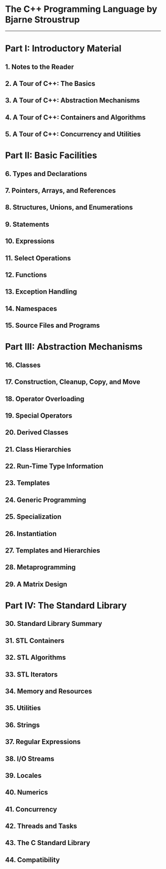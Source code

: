 # The C++ Programming Language by Bjarne Stroustrup

---

# Part I: Introductory Material

## 1. Notes to the Reader
## 2. A Tour of C++: The Basics
## 3. A Tour of C++: Abstraction Mechanisms
## 4. A Tour of C++: Containers and Algorithms
## 5. A Tour of C++: Concurrency and Utilities

# Part II: Basic Facilities

## 6. Types and Declarations
## 7. Pointers, Arrays, and References
## 8. Structures, Unions, and Enumerations
## 9. Statements
## 10. Expressions
## 11. Select Operations
## 12. Functions
## 13. Exception Handling
## 14. Namespaces
## 15. Source Files and Programs

# Part III: Abstraction Mechanisms

## 16. Classes
## 17. Construction, Cleanup, Copy, and Move
## 18. Operator Overloading
## 19. Special Operators
## 20. Derived Classes
## 21. Class Hierarchies
## 22. Run-Time Type Information
## 23. Templates
## 24. Generic Programming
## 25. Specialization
## 26. Instantiation
## 27. Templates and Hierarchies
## 28. Metaprogramming
## 29. A Matrix Design

# Part IV: The Standard Library

## 30. Standard Library Summary
## 31. STL Containers
## 32. STL Algorithms
## 33. STL Iterators
## 34. Memory and Resources
## 35. Utilities
## 36. Strings
## 37. Regular Expressions
## 38. I/O Streams
## 39. Locales
## 40. Numerics
## 41. Concurrency
## 42. Threads and Tasks
## 43. The C Standard Library
## 44. Compatibility